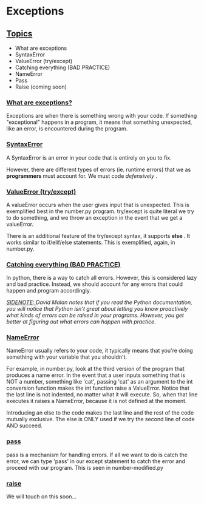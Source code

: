 # Exceptions

<h2><ins> Topics </ins> </h2>
<ul>
    <li> What are exceptions </li>
    <li> SyntaxError </li>
    <li> ValueError (try/except) </li>
    <li> Catching everything (BAD PRACTICE) </li>
    <li> NameError </li>
    <li> Pass </li>
    <li> Raise (coming soon) </li>
</ul>

<h3><ins> What are exceptions? </ins> </h3> 

Exceptions are when there is something wrong with your code. 
If something "exceptional" happens in a program, it means that something
unexpected, like an error, is encountered during the program.

<h3><ins> SyntaxError </ins> </h3>

A SyntaxError is an error in your code that is entirely on you to fix.

However, there are different types of errors (ie. runtime errors) that we as <strong> programmers </strong> must account for. We must code 
<em> defensively </em>.

<h3><ins> ValueError (try/except) </ins> </h3>
A valueError occurs when the user gives input that is unexpected. 
This is exemplified best in the number.py program. try/except is quite literal
we try to do something, and we throw an exception in the event that we get a 
valueError. 

There is an additional feature of the try/except syntax, it supports <strong> else </strong>. It works similar to if/elif/else statements. This is exemplified, again, in number.py.

<h3><ins> Catching everything (BAD PRACTICE)</ins></h3>
In python, there is a way to catch all errors. However, this is considered lazy and bad practice. Instead, we should account for any errors that could happen and program accordingly. 

<ins><em>SIDENOTE: </ins>  David Malan notes that if you read the Python documentation, you will notice that Python isn't great about letting you know proactively what kinds of errors can be raised in your programs. However, you get better at figuring out what errors can happen with practice.
</em>

<h3><ins> NameError </ins> </h3>
NameError usually refers to your code, it typically means that you're doing something with your variable that you shouldn't.

For example, in number.py, look at the third version of the program that produces a name error. In the event that a user inputs something that is NOT a number, something like 'cat', passing 'cat' as an argument to the int conversion function makes the int function raise a ValueError. Notice that the last line is not indented, no matter what it will execute. So, when that line executes it raises a NameError, because it is not defined at the moment. 

Introducing an else to the code makes the last line and the rest of the code mutually exclusive. The else is ONLY used if we try the second line of code AND succeed. 

<h3> <ins> pass </ins></h3>
pass is a mechanism for handling errors. If all we want to do is catch the error, we can type 'pass' in our except statement to catch the error and proceed with our program. This is seen in number-modified.py

<h3> <ins> raise </ins> </h3>
We will touch on this soon...
